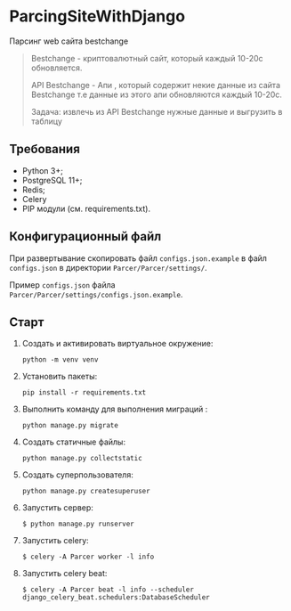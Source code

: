 # ParcingSiteWithDjango

Парсинг web сайта bestchange

> Bestchange - криптовалютный сайт, который каждый 10-20с обновляется.
> 
> API Bestchange - Апи , который содержит некие данные из сайта Bestchange 
> т.е данные из этого апи обновляются каждый 10-20с.
> 
> Задача: извлечь из API Bestchange нужные данные и выгрузить в таблицу

## Требования
* Python 3+;
* PostgreSQL 11+;
* Redis;
* Celery
* PIP модули (см. requirements.txt).

## Конфигурационный файл
При развертывание скопировать файл `configs.json.example` в файл `configs.json` в директории 
`Parcer/Parcer/settings/`.

Пример `configs.json` файла `Parcer/Parcer/settings/configs.json.example`.

## Старт

1. Создать и активировать виртуальное окружение:

    `python -m venv venv`


2. Установить пакеты:

    `pip install -r requirements.txt`


3. Выполнить команду для выполнения миграций :

    `python manage.py migrate`


4. Создать статичные файлы: 

    `python manage.py collectstatic`


5. Создать суперпользователя:

    `python manage.py createsuperuser`


6. Запустить сервер:

    `$ python manage.py runserver`


7. Запустить celery:

    `$ celery -A Parcer worker -l info`


8. Запустить celery beat:

    `$ celery -A Parcer beat -l info --scheduler django_celery_beat.schedulers:DatabaseScheduler`